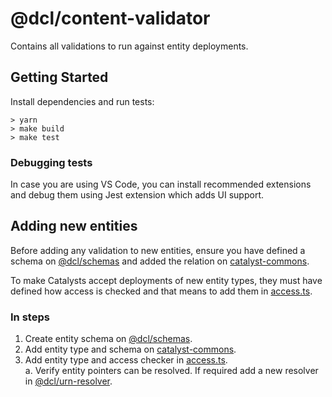 # @dcl/content-validator

Contains all validations to run against entity deployments.

## Getting Started

Install dependencies and run tests:

```
> yarn
> make build
> make test
```

### Debugging tests

In case you are using VS Code, you can install recommended extensions and debug them using Jest extension which adds UI support.

## Adding new entities

Before adding any validation to new entities, ensure you have defined a schema on [@dcl/schemas](https://github.com/decentraland/common-schemas) and added the relation on [catalyst-commons](https://github.com/decentraland/catalyst-commons/).

To make Catalysts accept deployments of new entity types, they must have defined how access is checked and that means to add them in [access.ts](./src/validations/access-checker/access.ts).

### In steps

1. Create entity schema on [@dcl/schemas](https://github.com/decentraland/common-schemas).
2. Add entity type and schema on [catalyst-commons](https://github.com/decentraland/catalyst-commons/).
3. Add entity type and access checker in [access.ts](./src/validations/access-checker/access.ts).  
   a. Verify entity pointers can be resolved. If required add a new resolver in [@dcl/urn-resolver](https://github.com/decentraland/urn-resolver).
